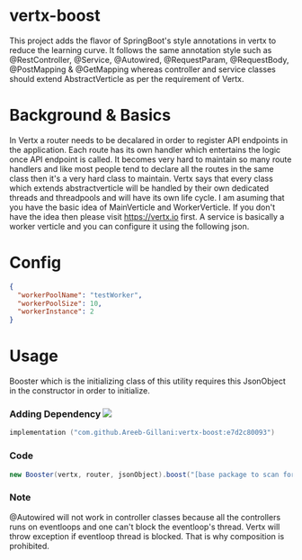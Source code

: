 # vertx-boost
This project adds the flavor of SpringBoot's style annotations in vertx to reduce the learning curve. It follows the same annotation style such as @RestController, @Service, @Autowired, @RequestParam, @RequestBody, @PostMapping &amp; @GetMapping whereas controller and service classes should extend AbstractVerticle as per the requirement of Vertx.

# Background & Basics

In Vertx a router needs to be decalared in order to register API endpoints in the application. Each route has its own handler which entertains the logic once API endpoint is called. It becomes very hard to maintain so many route handlers and like most people tend to declare all the routes in the same class then it's a very hard class to maintain.
Vertx says that every class which extends abstractverticle will be handled by their own dedicated threads and threadpools and will have its own life cycle. I am asuming that you have the basic idea of MainVerticle and WorkerVerticle. If you don't have the idea then please visit https://vertx.io first.
A service is basically a worker verticle and you can configure it using the following json. 
# Config
```json
{
  "workerPoolName": "testWorker",
  "workerPoolSize": 10,
  "workerInstance": 2
}
```

# Usage
Booster which is the initializing class of this utility requires this JsonObject in the constructor in order to initialize. 
### Adding Dependency  [![](https://jitpack.io/v/Areeb-Gillani/vertx-boost.svg)](https://jitpack.io/#Areeb-Gillani/vertx-boost)
```kotlin
implementation ("com.github.Areeb-Gillani:vertx-boost:e7d2c80093")
```
### Code
```java
new Booster(vertx, router, jsonObject).boost("[base package to scan for all the above mentioned annotations]");
```
### Note
@Autowired will not work in controller classes because all the controllers runs on eventloops and one can't block the eventloop's thread. Vertx will throw exception if eventloop thread is blocked. That is why composition is prohibited.


